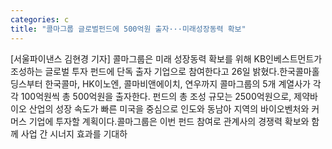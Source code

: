```yaml
---
categories: c
title: "콜마그룹 글로벌펀드에 500억원 출자···미래성장동력 확보"
---
```

[서울파이낸스 김현경 기자] 콜마그룹은 미래 성장동력 확보를 위해 KB인베스트먼트가 조성하는 글로벌 투자 펀드에 단독 출자 기업으로 참여한다고 26일 밝혔다.한국콜마홀딩스부터 한국콜마, HK이노엔, 콜마비앤에이치, 연우까지 콜마그룹의 5개 계열사가 각각 100억원씩 총 500억원을 출자한다. 펀드의 총 조성 규모는 2500억원으로, 제약바이오 산업의 성장 속도가 빠른 미국을 중심으로 인도와 동남아 지역의 바이오벤처와 커머스 기업에 투자할 계획이다.콜마그룹은 이번 펀드 참여로 관계사의 경쟁력 확보와 함께 사업 간 시너지 효과를 기대하